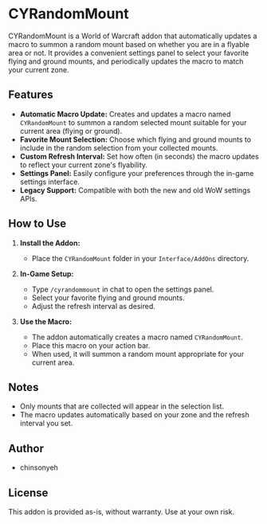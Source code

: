 # CYRandomMount

CYRandomMount is a World of Warcraft addon that automatically updates a macro to summon a random mount based on whether you are in a flyable area or not. It provides a convenient settings panel to select your favorite flying and ground mounts, and periodically updates the macro to match your current zone.

## Features

- **Automatic Macro Update:** Creates and updates a macro named `CYRandomMount` to summon a random selected mount suitable for your current area (flying or ground).
- **Favorite Mount Selection:** Choose which flying and ground mounts to include in the random selection from your collected mounts.
- **Custom Refresh Interval:** Set how often (in seconds) the macro updates to reflect your current zone's flyability.
- **Settings Panel:** Easily configure your preferences through the in-game settings interface.
- **Legacy Support:** Compatible with both the new and old WoW settings APIs.

## How to Use

1. **Install the Addon:**
   - Place the `CYRandomMount` folder in your `Interface/AddOns` directory.

2. **In-Game Setup:**
   - Type `/cyrandommount` in chat to open the settings panel.
   - Select your favorite flying and ground mounts.
   - Adjust the refresh interval as desired.

3. **Use the Macro:**
   - The addon automatically creates a macro named `CYRandomMount`.
   - Place this macro on your action bar.
   - When used, it will summon a random mount appropriate for your current area.

## Notes

- Only mounts that are collected will appear in the selection list.
- The macro updates automatically based on your zone and the refresh interval you set.

## Author

- chinsonyeh

## License

This addon is provided as-is, without warranty. Use at your own risk.